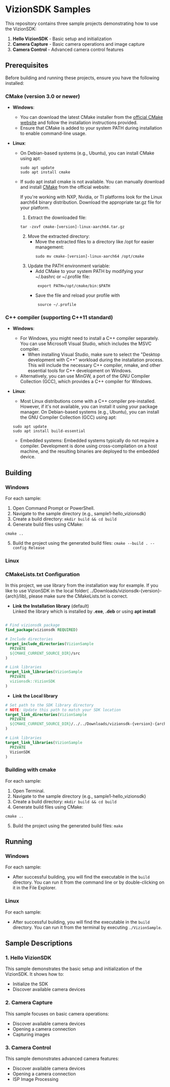 # VizionSDK Samples

This repository contains three sample projects demonstrating how to use the VizionSDK:

1. **Hello VizionSDK** - Basic setup and initialization
2. **Camera Capture** - Basic camera operations and image capture
3. **Camera Control** - Advanced camera control features

## Prerequisites

Before building and running these projects, ensure you have the following installed:

### CMake (version 3.0 or newer)
- **Windows**: 
  - You can download the latest CMake installer from the [official CMake website](https://cmake.org/download/) and follow the installation instructions provided.
  - Ensure that CMake is added to your system PATH during installation to enable command-line usage.

- **Linux**: 
  - On Debian-based systems (e.g., Ubuntu), you can install CMake using apt:
    ```
    sudo apt update
    sudo apt install cmake
    ```
  - If sudo apt install cmake is not available. You can manually download and install [CMake](https://cmake.org/download/) from the official website:

    If you're working with NXP, Nvidia, or TI platforms  look for the Linux aarch64 binary distribution. Download the appropriate tar.gz file for your platform.
    1. Extract the downloaded file:
    ```
    tar -zxvf cmake-[version]-linux-aarch64.tar.gz
    ```
    2. Move the extracted directory:
       - Move the extracted files to a directory like /opt for easier management:
         ```
         sudo mv cmake-[version]-linux-aarch64 /opt/cmake
         ```
    3. Update the PATH environment variable:
       - Add CMake to your system PATH by modifying your ~/.bashrc or ~/.profile file:
         ```
          export PATH=/opt/cmake/bin:$PATH
         ```
        - Save the file and reload your profile with
          ```
           source ~/.profile
          ```
### C++ compiler (supporting C++11 standard)

- **Windows**: 
  - For Windows, you might need to install a C++ compiler separately. You can use Microsoft Visual Studio, which includes the MSVC compiler.
    - When installing Visual Studio, make sure to select the "Desktop development with C++" workload during the installation process. This will include the necessary C++ compiler, nmake, and other essential tools for C++ development on Windows. 
  - Alternatively, you can use MinGW, a port of the GNU Compiler Collection (GCC), which provides a C++ compiler for Windows.

- **Linux**: 
    - Most Linux distributions come with a C++ compiler pre-installed. However, if it's not available, you can install it using your package manager.
  On Debian-based systems (e.g., Ubuntu), you can install the GNU Compiler Collection (GCC) using apt:
    ```
    sudo apt update
    sudo apt install build-essential
    ```
   - Embedded systems:
    Embedded systems typically do not require a compiler. Development is done using cross-compilation on a host machine, and the resulting binaries are deployed to the embedded device.
   
## Building

### Windows

For each sample:
1. Open Command Prompt or PowerShell.
2. Navigate to the sample directory (e.g., sample1-hello_vizionsdk)
3. Create a build directory: `mkdir build && cd build`
4. Generate build files using CMake:
  ```
  cmake ..
  ```
5. Build the project using the generated build files: `cmake --build . --config Release`

### Linux

### CMakeLists.txt Configuration

In this project, we use library from the installation way for example. If you like to use VizionSDK in the local folder( ../Downloads/vizionsdk-{version}-{arch}/lib), please make sure the CMakeLists.txt is correct.

- **Link the Installation library** (default)  
Linked the library which is installed by **.exe**, **.deb** or using **apt install**
```cmake

# Find vizionsdk package
find_package(vizionsdk REQUIRED)

# Include directories
target_include_directories(VizionSample
  PRIVATE
  ${CMAKE_CURRENT_SOURCE_DIR}/src
)

# Link libraries
target_link_libraries(VizionSample
  PRIVATE
  vizionsdk::VizionSDK
)
```

- **Link the Local library**
```cmake
# Set path to the SDK library directory
# NOTE: Update this path to match your SDK location
target_link_directories(VizionSample
  PRIVATE
  ${CMAKE_CURRENT_SOURCE_DIR}/../../Downloads/vizionsdk-{version}-{arch}/lib
)

# Link libraries
target_link_libraries(VizionSample
  PRIVATE
  VizionSDK
)
```
### Building with cmake

For each sample:
1. Open Terminal.
2. Navigate to the sample directory (e.g., sample1-hello_vizionsdk)
3. Create a build directory: `mkdir build && cd build`
4. Generate build files using CMake:
  ```
  cmake ..
  ```
5. Build the project using the generated build files: `make`

## Running

### Windows

For each sample:
- After successful building, you will find the executable in the `build` directory. You can run it from the command line or by double-clicking on it in the File Explorer.

### Linux

For each sample:
- After successful building, you will find the executable in the `build` directory. You can run it from the terminal by executing `./VizionSample`.

## Sample Descriptions

### 1. Hello VizionSDK
This sample demonstrates the basic setup and initialization of the VizionSDK. It shows how to:
- Initialize the SDK
- Discover available camera devices

### 2. Camera Capture
This sample focuses on basic camera operations:
- Discover available camera devices
- Opening a camera connection
- Capturing images

### 3. Camera Control
This sample demonstrates advanced camera features:
- Discover available camera devices
- Opening a camera connection
- ISP Image Processing


